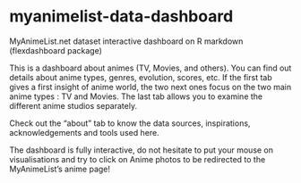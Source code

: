# myanimelist-data-dashboard
MyAnimeList.net dataset interactive dashboard on R markdown (flexdashboard package)

This is a dashboard about animes (TV, Movies, and others). You can find out details about anime types, genres, evolution, scores, etc. If the first tab gives a first insight of anime world, the two next ones focus on the two main anime types : TV and Movies. The last tab allows you to examine the different anime studios separately.

Check out the “about” tab to know the data sources, inspirations, acknowledgements and tools used here.

The dashboard is fully interactive, do not hesitate to put your mouse on visualisations and try to click on Anime photos to be redirected to the MyAnimeList’s anime page!
